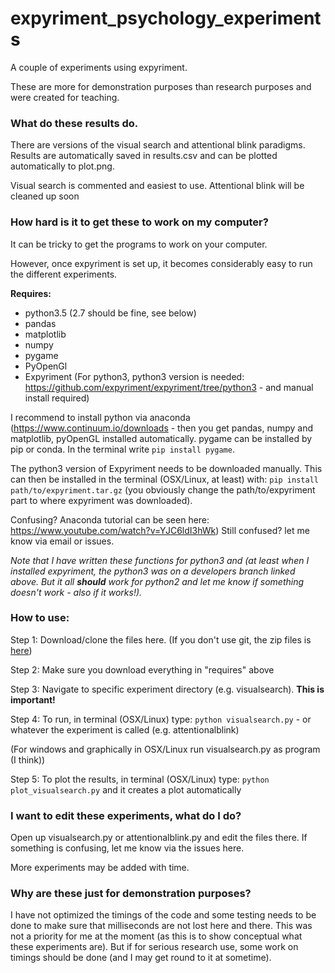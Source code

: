 # expyriment_psychology_experiments
A couple of experiments using expyriment.

These are more for demonstration purposes than research purposes and were created for teaching.


### What do these results do.

There are versions of the visual search and attentional blink paradigms. Results are automatically saved in results.csv and can be plotted automatically to plot.png.

Visual search is commented and easiest to use. Attentional blink will be cleaned up soon

### How hard is it to get these to work on my computer?

It can be tricky to get the programs to work on your computer.

However, once expyriment is set up, it becomes considerably easy to run the different experiments.

__Requires:__

- python3.5 (2.7 should be fine, see below)
- pandas
- matplotlib
- numpy
- pygame
- PyOpenGl
- Expyriment (For python3, python3 version is needed: https://github.com/expyriment/expyriment/tree/python3 - and manual install required)

I recommend to install python via anaconda (https://www.continuum.io/downloads - then you get pandas, numpy and matplotlib, pyOpenGL installed automatically. pygame can be installed by pip or conda. In the terminal write `pip install pygame`.

The python3 version of Expyriment needs to be downloaded manually. This can then be installed in the terminal (OSX/Linux, at least) with: `pip install path/to/expyriment.tar.gz` (you obviously change the path/to/expyriment part to where expyriment was downloaded).

Confusing? Anaconda tutorial can be seen here: https://www.youtube.com/watch?v=YJC6ldI3hWk) Still confused? let me know via email or issues.  

*Note that I have written these functions for python3 and (at least when I installed expyriment, the python3 was on a developers branch linked above. But it all __should__ work for python2 and let me know if something doesn't work - also if it works!).*


### How to use:

Step 1:
Download/clone the files here. (If you don't use git, the zip files is [here](https://github.com/wiheto/expyriment_psychology_experiments/archive/master.zip))

Step 2:
Make sure you download everything in "requires" above

Step 3:
Navigate to specific experiment directory (e.g. visualsearch). __This is important!__

Step 4:
To run, in terminal (OSX/Linux) type: `python visualsearch.py` - or whatever the experiment is called (e.g. attentionalblink)

(For windows and graphically in OSX/Linux run visualsearch.py as program (I think))

Step 5:
To plot the results, in terminal (OSX/Linux) type: `python plot_visualsearch.py` and it creates a plot automatically


### I want to edit these experiments, what do I do?

Open up visualsearch.py or attentionalblink.py and edit the files there. If something is confusing, let me know via the issues here.

More experiments may be added with time.

### Why are these just for demonstration purposes?

I have not optimized the timings of the code and some testing needs to be done to make sure that milliseconds are not lost here and there. This was not a priority for me at the moment (as this is to show conceptual what these experiments are). But if for serious research use, some work on timings should be done (and I may get round to it at sometime).  
